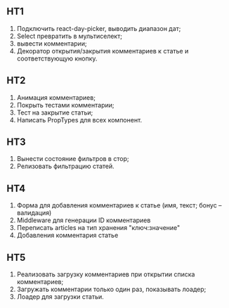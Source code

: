 ## HT1
1. Подключить react-day-picker, выводить диапазон дат;
2. Select превратить в мультиселект;
3. вывести комментарии;
4. Декоратор открытия/закрытия комментариев к статье и соответствующую кнопку.

## HT2
1. Анимация комментариев;
2. Покрыть тестами комментарии;
3. Тест на закрытие статьи;
4. Написать PropTypes для всех компонент.

## HT3
1. Вынести состояние фильтров в стор;
2. Релизовать фильтрацию статей.

## HT4
1. Форма для добавления комментариев к статье (имя, текст; бонус – валидация)
2. Middleware для генерации ID комментариев
3. Переписать articles на тип хранения "ключ:значение"
4. Добавления комментария статье

## HT5
1. Реализовать загрузку комментариев при открытии списка комментариев;
2. Загружать комментарии только один раз, показывать лоадер;
3. Лоадер для загрузки статьи.
